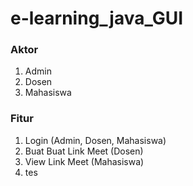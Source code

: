 # e-learning_java_GUI

### Aktor
1. Admin
2. Dosen
3. Mahasiswa

### Fitur
1. Login (Admin, Dosen, Mahasiswa)
2. Buat Buat Link Meet (Dosen)
3. View Link Meet (Mahasiswa)
4. tes
